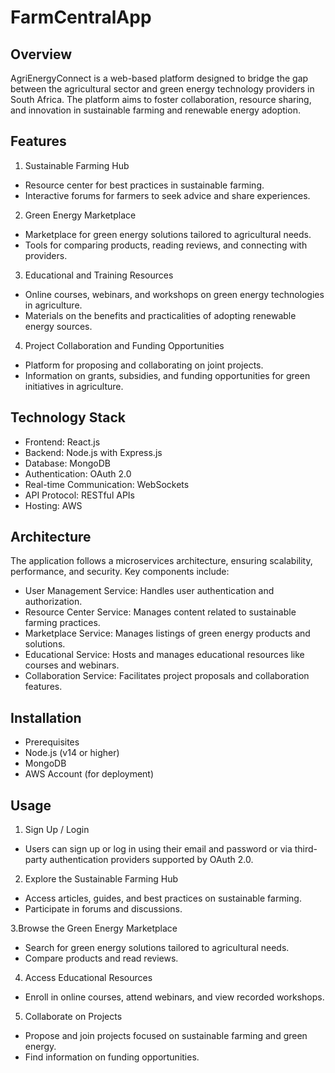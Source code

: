 # FarmCentralApp
## Overview
AgriEnergyConnect is a web-based platform designed to bridge the gap between the agricultural sector and green energy technology providers in South Africa. The platform aims to foster collaboration, resource sharing, and innovation in sustainable farming and renewable energy adoption.

## Features
1. Sustainable Farming Hub
- Resource center for best practices in sustainable farming.
- Interactive forums for farmers to seek advice and share experiences.

2. Green Energy Marketplace
- Marketplace for green energy solutions tailored to agricultural needs.
- Tools for comparing products, reading reviews, and connecting with providers.

3. Educational and Training Resources
- Online courses, webinars, and workshops on green energy technologies in agriculture.
- Materials on the benefits and practicalities of adopting renewable energy sources.

4. Project Collaboration and Funding Opportunities
- Platform for proposing and collaborating on joint projects.
- Information on grants, subsidies, and funding opportunities for green initiatives in agriculture.
  
## Technology Stack
- Frontend: React.js
- Backend: Node.js with Express.js
- Database: MongoDB
- Authentication: OAuth 2.0
- Real-time Communication: WebSockets
- API Protocol: RESTful APIs
- Hosting: AWS

## Architecture
The application follows a microservices architecture, ensuring scalability, performance, and security. Key components include:

- User Management Service: Handles user authentication and authorization.
- Resource Center Service: Manages content related to sustainable farming practices.
- Marketplace Service: Manages listings of green energy products and solutions.
- Educational Service: Hosts and manages educational resources like courses and webinars.
- Collaboration Service: Facilitates project proposals and collaboration features.

## Installation
- Prerequisites
- Node.js (v14 or higher)
- MongoDB
- AWS Account (for deployment)

## Usage
1. Sign Up / Login
- Users can sign up or log in using their email and password or via third-party authentication providers supported by OAuth 2.0.
  
2. Explore the Sustainable Farming Hub
- Access articles, guides, and best practices on sustainable farming.
- Participate in forums and discussions.

3.Browse the Green Energy Marketplace
- Search for green energy solutions tailored to agricultural needs.
- Compare products and read reviews.

4. Access Educational Resources
- Enroll in online courses, attend webinars, and view recorded workshops.

5. Collaborate on Projects
- Propose and join projects focused on sustainable farming and green energy.
- Find information on funding opportunities.

